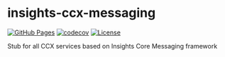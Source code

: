 # insights-ccx-messaging

[![GitHub Pages](https://img.shields.io/badge/%20-GitHub%20Pages-informational)](https://redhatinsights.github.io/insights-ccx-messaging/)
[![codecov](https://codecov.io/gh/RedHatInsights/insights-ccx-messaging/branch/main/graph/badge.svg?token=G00EQ808EP)](https://codecov.io/gh/RedHatInsights/insights-ccx-messaging)
[![License](https://img.shields.io/badge/license-Apache-blue)](https://github.com/RedHatInsights/insights-ccx-messaging/blob/main/LICENSE)

Stub for all CCX services based on Insights Core Messaging framework
